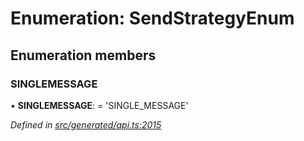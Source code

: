 # Enumeration: SendStrategyEnum

## Enumeration members

###  SINGLEMESSAGE

• **SINGLEMESSAGE**: =  <any>'SINGLE_MESSAGE'

*Defined in [src/generated/api.ts:2015](https://github.com/mailslurp/mailslurp-client/blob/a26884c/src/generated/api.ts#L2015)*
